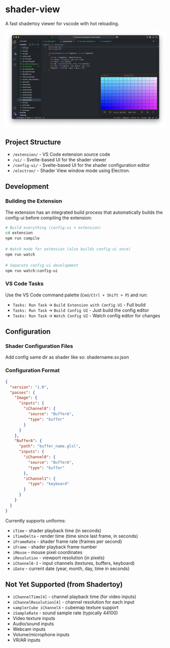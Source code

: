 # shader-view

A fast shadertoy viewer for vscode with hot reloading.

![screenshot](assets/screenshot.png)

## Project Structure

- `/extension/` - VS Code extension source code
- `/ui/` - Svelte-based UI for the shader viewer
- `/config-ui/` - Svelte-based UI for the shader configuration editor
- `/electron/` - Shader View window mode using Electron.

## Development

### Building the Extension

The extension has an integrated build process that automatically builds the
config-ui before compiling the extension:

```bash
# Build everything (config-ui + extension)
cd extension
npm run compile

# Watch mode for extension (also builds config-ui once)
npm run watch

# Separate config-ui development
npm run watch:config-ui
```

### VS Code Tasks

Use the VS Code command palette (`Cmd/Ctrl + Shift + P`) and run:

- `Tasks: Run Task` → `Build Extension with Config UI` - Full build
- `Tasks: Run Task` → `Build Config UI` - Just build the config editor
- `Tasks: Run Task` → `Watch Config UI` - Watch config editor for changes

## Configuration

### Shader Configuration Files

Add config same dir as shader like so: shadername.sv.json

### Configuration Format

```json
{
  "version": "1.0",
  "passes": {
    "Image": {
      "inputs": {
        "iChannel0": {
          "source": "BufferA",
          "type": "buffer"
        }
      }
    },
    "BufferA": {
      "path": "buffer_name.glsl",
      "inputs": {
        "iChannel0": {
          "source": "BufferA",
          "type": "buffer"
        },
        "iChannel1": {
          "type": "keyboard"
        }
      }
    }
  }
}
```

Currently supports uniforms:

- `iTime` - shader playback time (in seconds)
- `iTimeDelta` - render time (time since last frame, in seconds)
- `iFrameRate` - shader frame rate (frames per second)
- `iFrame` - shader playback frame number
- `iMouse` - mouse pixel coordinates
- `iResolution` - viewport resolution (in pixels)
- `iChannel0-3` - input channels (textures, buffers, keyboard)
- `iDate` - current date (year, month, day, time in seconds)

## Not Yet Supported (from Shadertoy)

- `iChannelTime[4]` - channel playback time (for video inputs)
- `iChannelResolution[4]` - channel resolution for each input
- `samplerCube iChannelX` - cubemap texture support
- `iSampleRate` - sound sample rate (typically 44100)
- Video texture inputs
- Audio/sound inputs
- Webcam inputs
- Volume/microphone inputs
- VR/AR inputs
